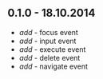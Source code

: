 
## 0.1.0 - 18.10.2014

* _add_ - focus event
* _add_ - input event
* _add_ - execute event
* _add_ - delete event
* _add_ - navigate event
